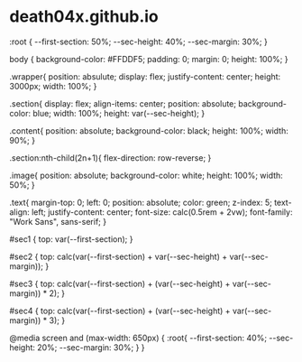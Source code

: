# death04x.github.io

:root {
  --first-section: 50%;
  --sec-height: 40%;
  --sec-margin: 30%;
}

body {
    background-color: #FFDDF5;
    padding: 0;
    margin: 0;
    height: 100%;
}

.wrapper{
    position: absulute;
    display: flex;
    justify-content: center;
    height: 3000px;
    width: 100%;
}

.section{
    display: flex;
    align-items: center;
    position: absolute;
    background-color: blue;
    width: 100%;
    height: var(--sec-height);
}

.content{
    position: absolute;
    background-color: black;
    height: 100%;
    width: 90%;
}

.section:nth-child(2n+1){
    flex-direction: row-reverse;
}

.image{
    position: absolute;
    background-color: white;
    height: 100%; 
    width: 50%;
}

.text{
    margin-top: 0;
    left: 0;
    position: absolute;
    color: green;
    z-index: 5;
    text-align: left;
    justify-content: center;
    font-size: calc(0.5rem + 2vw);
    font-family: "Work Sans", sans-serif;
}

#sec1 {
    top: var(--first-section); 
}

#sec2 {
    top: calc(var(--first-section) + var(--sec-height) + var(--sec-margin));
}

#sec3 {
    top: calc(var(--first-section) + (var(--sec-height) + var(--sec-margin)) * 2);
}

#sec4 {
    top: calc(var(--first-section) + (var(--sec-height) + var(--sec-margin)) * 3);
}

@media screen and (max-width: 650px) {
    :root{
        --first-section: 40%;
        --sec-height: 20%;
        --sec-margin: 30%;
    }
}